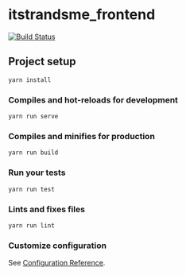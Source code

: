 # itstrandsme_frontend

[![Build Status](https://travis-ci.com/itstrandsme/itstrandsme_frontend.svg?branch=master)](https://travis-ci.com/itstrandsme/itstrandsme_frontend)

## Project setup
```
yarn install
```

### Compiles and hot-reloads for development
```
yarn run serve
```

### Compiles and minifies for production
```
yarn run build
```

### Run your tests
```
yarn run test
```

### Lints and fixes files
```
yarn run lint
```

### Customize configuration
See [Configuration Reference](https://cli.vuejs.org/config/).
